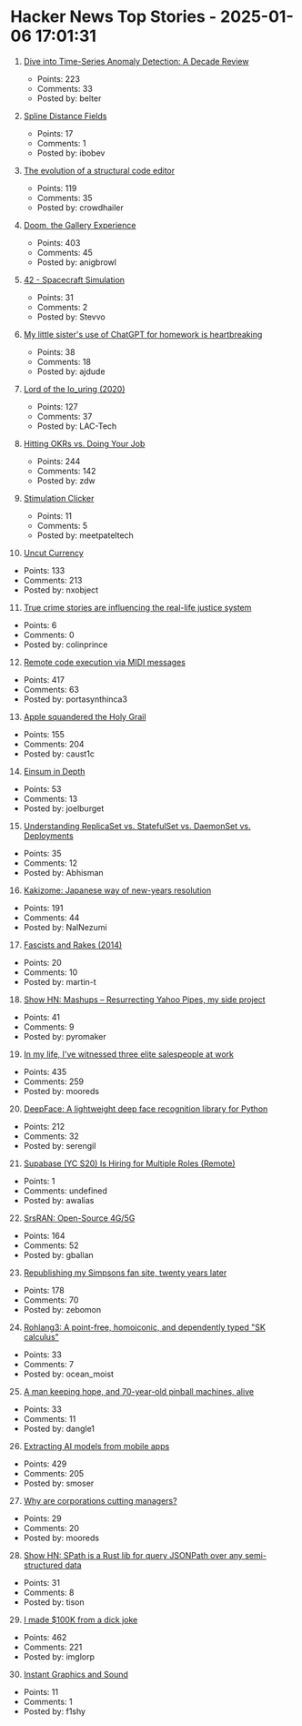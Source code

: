 # Hacker News Top Stories - 2025-01-06 17:01:31

1. [Dive into Time-Series Anomaly Detection: A Decade Review](https://arxiv.org/abs/2412.20512)
   - Points: 223
   - Comments: 33
   - Posted by: belter

2. [Spline Distance Fields](https://zone.dog/braindump/spline_fields/)
   - Points: 17
   - Comments: 1
   - Posted by: ibobev

3. [The evolution of a structural code editor](https://crowdhailer.me/2025-01-02/the-evolution-of-a-structural-code-editor/)
   - Points: 119
   - Comments: 35
   - Posted by: crowdhailer

4. [Doom, the Gallery Experience](https://bobatealee.itch.io/doom-the-gallery-experience)
   - Points: 403
   - Comments: 45
   - Posted by: anigbrowl

5. [42 - Spacecraft Simulation](https://github.com/ericstoneking/42)
   - Points: 31
   - Comments: 2
   - Posted by: Stevvo

6. [My little sister's use of ChatGPT for homework is heartbreaking](https://old.reddit.com/r/ChatGPT/comments/1hun3e4/my_little_sisters_use_of_chatgpt_for_homework_is/)
   - Points: 38
   - Comments: 18
   - Posted by: ajdude

7. [Lord of the Io_uring (2020)](https://unixism.net/loti/index.html)
   - Points: 127
   - Comments: 37
   - Posted by: LAC-Tech

8. [Hitting OKRs vs. Doing Your Job](https://jessitron.com/2025/01/05/hitting-okrs-vs-doing-your-job/)
   - Points: 244
   - Comments: 142
   - Posted by: zdw

9. [Stimulation Clicker](https://neal.fun/stimulation-clicker/)
   - Points: 11
   - Comments: 5
   - Posted by: meetpateltech

10. [Uncut Currency](https://www.usmint.gov/paper-currency/uncut-currency/)
   - Points: 133
   - Comments: 213
   - Posted by: nxobject

11. [True crime stories are influencing the real-life justice system](https://www.cbc.ca/lite/story/1.7421943)
   - Points: 6
   - Comments: 0
   - Posted by: colinprince

12. [Remote code execution via MIDI messages](https://psi3.ru/blog/swl01u/)
   - Points: 417
   - Comments: 63
   - Posted by: portasynthinca3

13. [Apple squandered the Holy Grail](https://xeiaso.net/blog/2025/squandered-holy-grail/)
   - Points: 155
   - Comments: 204
   - Posted by: caust1c

14. [Einsum in Depth](https://einsum.joelburget.com/)
   - Points: 53
   - Comments: 13
   - Posted by: joelburget

15. [Understanding ReplicaSet vs. StatefulSet vs. DaemonSet vs. Deployments](https://abhisman.notion.site/Understanding-ReplicaSet-vs-StatefulSet-vs-DaemonSet-vs-Deployments-a521f9a46ea446219d98be4972f2e16e)
   - Points: 35
   - Comments: 12
   - Posted by: Abhisman

16. [Kakizome: Japanese way of new-years resolution](https://harimus.github.io//2025/01/02/kakizome.html)
   - Points: 191
   - Comments: 44
   - Posted by: NalNezumi

17. [Fascists and Rakes (2014)](http://reasonableapproximation.net/2014/01/04/facists-and-rakes.html)
   - Points: 20
   - Comments: 10
   - Posted by: martin-t

18. [Show HN: Mashups – Resurrecting Yahoo Pipes, my side project](https://www.mashups.io)
   - Points: 41
   - Comments: 9
   - Posted by: pyromaker

19. [In my life, I've witnessed three elite salespeople at work](https://slate.com/life/2024/12/work-jobs-sales-telemarketing-america.html)
   - Points: 435
   - Comments: 259
   - Posted by: mooreds

20. [DeepFace: A lightweight deep face recognition library for Python](https://github.com/serengil/deepface)
   - Points: 212
   - Comments: 32
   - Posted by: serengil

21. [Supabase (YC S20) Is Hiring for Multiple Roles (Remote)](https://supabase.com/careers)
   - Points: 1
   - Comments: undefined
   - Posted by: awalias

22. [SrsRAN: Open-Source 4G/5G](https://github.com/srsran)
   - Points: 164
   - Comments: 52
   - Posted by: gballan

23. [Republishing my Simpsons fan site, twenty years later](https://www.bingeclock.com/blog/post/republishing-my-simpsons-fan-site-twenty-years-later)
   - Points: 178
   - Comments: 70
   - Posted by: zebomon

24. [Rohlang3: A point-free, homoiconic, and dependently typed "SK calculus"](https://rohan.ga/blog/rohlang3/)
   - Points: 33
   - Comments: 7
   - Posted by: ocean_moist

25. [A man keeping hope, and 70-year-old pinball machines, alive](https://arstechnica.com/gaming/2025/01/meet-the-man-keeping-hope-and-70-year-old-pinball-machines-alive/)
   - Points: 33
   - Comments: 11
   - Posted by: dangle1

26. [Extracting AI models from mobile apps](https://altayakkus.substack.com/p/you-wouldnt-download-an-ai)
   - Points: 429
   - Comments: 205
   - Posted by: smoser

27. [Why are corporations cutting managers?](https://arnoldkling.substack.com/p/why-are-corporations-cutting-managers)
   - Points: 29
   - Comments: 20
   - Posted by: mooreds

28. [Show HN: SPath is a Rust lib for query JSONPath over any semi-structured data](https://github.com/cratesland/spath)
   - Points: 31
   - Comments: 8
   - Posted by: tison

29. [I made $100K from a dick joke](https://imgur.com/gallery/KZ4u3c4)
   - Points: 462
   - Comments: 221
   - Posted by: imglorp

30. [Instant Graphics and Sound](https://breakintochat.com/blog/category/instant-graphics-and-sound/)
   - Points: 11
   - Comments: 1
   - Posted by: f1shy

